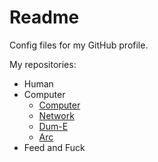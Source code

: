 # Readme
Config files for my GitHub profile.

My repositories:
- Human
- Computer
  - [Computer](https://github.com/Hcpty/Computer)
  - [Network](https://github.com/Hcpty/Network)
  - [Dum-E](https://github.com/Hcpty/dum-e)
  - [Arc](https://github.com/Hcpty/arc)
- Feed and Fuck
